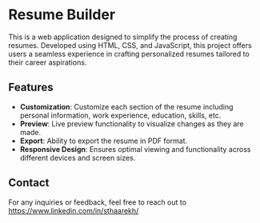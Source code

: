 # Resume Builder

This is a web application designed to simplify the process of creating resumes. Developed using HTML, CSS, and JavaScript, this project offers users a seamless experience in crafting personalized resumes tailored to their career aspirations.

## Features

- **Customization**: Customize each section of the resume including personal information, work experience, education, skills, etc.
- **Preview**: Live preview functionality to visualize changes as they are made.
- **Export**: Ability to export the resume in PDF format.
- **Responsive Design**: Ensures optimal viewing and functionality across different devices and screen sizes.

## Contact
For any inquiries or feedback, feel free to reach out to https://www.linkedin.com/in/sthaarekh/
